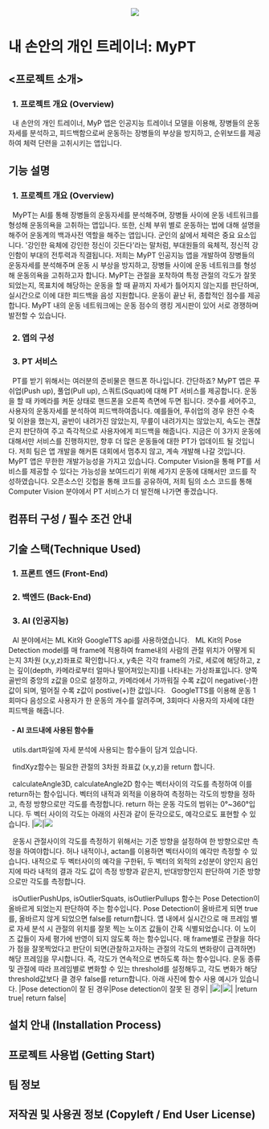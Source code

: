 <p align="center"><img src="/images/logo_mypt.png"></p>

# 내 손안의 개인 트레이너: MyPT

## <프로젝트 소개>
### &nbsp; 1. 프로젝트 개요 (Overview)

&nbsp; 내 손안의 개인 트레이너, MyP 앱은 인공지능 트레이너 모델을 이용해, 장병들의 운동 자세를 분석하고, 피드백함으로써 운동하는 장병들의 부상을 방지하고, 순위보드를 제공하여 체력 단련을 고취시키는 앱입니다.

## 기능 설명
### &nbsp; 1. 프로젝트 개요 (Overview)
&nbsp; MyPT는 AI를 통해 장병들의 운동자세를 분석해주며, 장병들 사이에 운동 네트워크를 형성해 운동의욕을 고취하는 앱입니다. 또한, 신체 부위 별로 운동하는 법에 대해 설명을 해주어 운동계의 백과사전 역할을 해주는 앱입니다. 군인의 삶에서 체력은 중요 요소입니다. '강인한 육체에 강인한 정신이 깃든다'라는 말처럼, 부대원들의 육체적, 정신적 강인함이 부대의 전투력과 직결됩니다. 저희는 MyPT 인공지능 앱을 개발하여 장병들의 운동자세를 분석해주며 운동 시 부상을 방지하고, 장병들 사이에 운동 네트워크를 형성해 운동의욕을 고취하고자 합니다. MyPT는 관절을 포착하여 특정 관절의 각도가 잘못되었는지, 목표치에 해당하는 운동을 할 때 끝까지 자세가 틀어지지 않는지를 판단하며, 실시간으로 이에 대한 피드백을 음성 지원합니다. 운동이 끝난 뒤, 종합적인 점수를 제공합니다. MyPT 내의 운동 네트워크에는 운동 점수의 랭킹 게시판이 있어 서로 경쟁하며 발전할 수 있습니다.

### &nbsp; 2. 앱의 구성

### &nbsp; 3. PT 서비스
&nbsp; PT를 받기 위해서는 여러분의 준비물은 핸드폰 하나입니다. 간단하죠? MyPT 앱은 푸쉬업(Push up), 풀업(Pull up), 스쿼트(Squat)에 대해 PT 서비스를 제공합니다. 운동을 할 때 카메라를 켜둔 상태로 핸드폰을 오른쪽 측면에 두면 됩니다. 갯수를 세어주고, 사용자의 운동자세를 분석하여 피드백하여줍니다. 예를들어, 푸쉬업의 경우 완전 수축 및 이완을 했는지, 골반이 내려가진 않았는지, 무릎이 내려가지는 않았는지, 속도는 괜찮은지 판단하여 주고 즉각적으로 사용자에게 피드백을 해줍니다. 지금은 이 3가지 운동에 대해서만 서비스를 진행하지만, 향후 더 많은 운동들에 대한 PT가 업데이트 될 것입니다. 저희 팀은 앱 개발을 해커톤 대회에서 멈추지 않고, 계속 개발해 나갈 것입니다. MyPT 앱은 무한한 개발가능성을 가지고 있습니다. Computer Vision을 통해 PT를 서비스를 제공할 수 있다는 가능성을 보여드리기 위해 세가지 운동에 대해서만 코드를 작성하였습니다. 오픈소스인 깃헙을 통해 코드를 공유하여, 저희 팀의 소스 코드를 통해 Computer Vision 분야에서 PT 서비스가 더 발전해 나가면 좋겠습니다.

## 컴퓨터 구성 / 필수 조건 안내


## 기술 스택(Technique Used)
### &nbsp; 1. 프론트 엔드 (Front-End)
### &nbsp; 2. 백엔드 (Back-End)
### &nbsp; 3. AI (인공지능)
&nbsp; AI 분야에서는 ML Kit와 GoogleTTS api를 사용하였습니다.
&nbsp; ML Kit의 Pose Detection model를 매 frame에 적용하여 frame내의 사람의 관절 위치가 어떻게 되는지 3차원 (x,y,z)좌표로 확인합니다.x, y축은 각각 frame의 가로, 세로에 해당하고, z는 깊이(depth, 카메라로부터 얼마나 떨어져있는지)를 나타내는 가상좌표입니다. 양쪽 골반의 중앙의 z값을 0으로 설정하고, 카메라에서 가까워질 수록 z값이 negative(-)한 값이 되며, 멀어질 수록 z값이 postive(+)한 값입니다.
&nbsp; GoogleTTS를 이용해 운동 1회마다 음성으로 사용자가 한 운동의 개수를 알려주며, 3회마다 사용자의 자세에 대한 피드백을 해줍니다.

#### &nbsp; - AI 코드내에 사용된 함수들
&nbsp; utils.dart파일에 자세 분석에 사용되는 함수들이 담겨 있습니다.

&nbsp; findXyz함수는 필요한 관절의 3차원 좌표값 (x,y,z)을 return 합니다.

&nbsp; calculateAngle3D, calculateAngle2D 함수는 벡터사이의 각도를 측정하여 이를 return하는 함수입니다. 벡터의 내적과 외적을 이용하여 측정하는 각도의 방향을 정하고, 측정 방향으로만 각도를 측정합니다. return 하는 운동 각도의 범위는 0°~360°입니다. 두 벡터 사이의 각도는 아래의 사진과 같이 둔각으로도, 예각으로도 표현할 수 있습니다. 
|<img src="/images/acute_angle.png">|<img src="/images/obtuse_angle.png"></p>
&nbsp; 운동시 관절사이의 각도를 측정하기 위해서는 기준 방향을 설정하여 한 방향으로만 측정을 하여야합니다. 허나 내적이나, actan를 이용하면 벡터사이의 예각만 측정할 수 있습니다. 내적으로 두 벡터사이의 예각을 구한뒤, 두 벡터의 외적의 z성분이 양인지 음인지에 따라 내적의 결과 각도 값이 측정 방향과 같은지, 반대방향인지 판단하여 기준 방향으로만 각도를 측정합니다.

&nbsp; isOutlierPushUps, isOutlierSquats, isOutlierPullups 함수는 Pose Detection이 올바르게 되었는지 판단하여 주는 함수입니다. Pose Detection이 올바르게 되면 true를, 올바르지 않게 되었으면 false를 return합니다. 앱 내에서 실시간으로 매 프레임 별로 자세 분석 시 관절의 위치를 잘못 찍는 노이즈 값들이 간혹 식별되었습니다. 이 노이즈 값들이 자세 평가에 반영이 되지 않도록 하는 함수입니다. 매 frame별로 관찰을 하다가 점을 잘못찍었다고 판단이 되면(관찰하고자하는 관절의 각도의 변화량이 급격하면) 해당 프레임을 무시합니다. 즉, 각도가 연속적으로 변하도록 하는 함수입니다. 운동 종류 및 관절에 따라 프레임별로 변화할 수 있는 threshold를 설정해두고, 각도 변화가 해당 threshold값보다 클 경우 false를 return합니다. 아래 사진에 함수 사용 예시가 있습니다.
|Pose detection이 잘 된 경우|Pose detection이 잘못 된 경우|
|<img src="/images/right_pose_detection.jpg">|<img src="/images/wrong_pose_detection.jpg">|
|return true| return false|

## 설치 안내 (Installation Process)

## 프로젝트 사용법 (Getting Start)

## 팀 정보

## 저작권 및 사용권 정보 (Copyleft / End User License)
